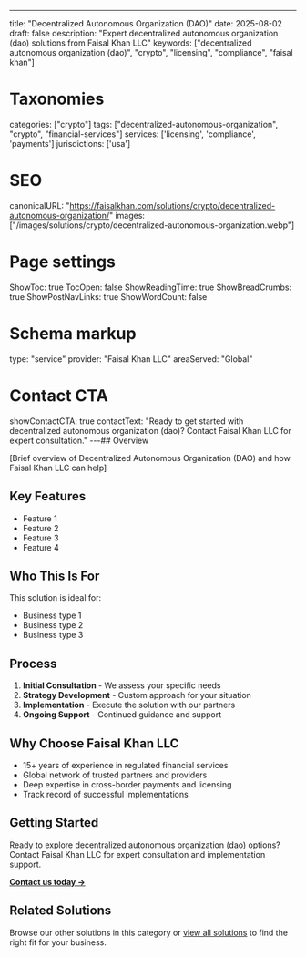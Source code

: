 ---
title: "Decentralized Autonomous Organization (DAO)"
date: 2025-08-02
draft: false
description: "Expert decentralized autonomous organization (dao) solutions from Faisal Khan LLC"
keywords: ["decentralized autonomous organization (dao)", "crypto", "licensing", "compliance", "faisal khan"]

# Taxonomies
categories: ["crypto"]
tags: ["decentralized-autonomous-organization", "crypto", "financial-services"]
services: ['licensing', 'compliance', 'payments']
jurisdictions: ['usa']

# SEO
canonicalURL: "https://faisalkhan.com/solutions/crypto/decentralized-autonomous-organization/"
images: ["/images/solutions/crypto/decentralized-autonomous-organization.webp"]

# Page settings
ShowToc: true
TocOpen: false
ShowReadingTime: true
ShowBreadCrumbs: true
ShowPostNavLinks: true
ShowWordCount: false

# Schema markup
type: "service"
provider: "Faisal Khan LLC"
areaServed: "Global"

# Contact CTA
showContactCTA: true
contactText: "Ready to get started with decentralized autonomous organization (dao)? Contact Faisal Khan LLC for expert consultation."
---## Overview

[Brief overview of Decentralized Autonomous Organization (DAO) and how Faisal Khan LLC can help]

## Key Features

- Feature 1
- Feature 2  
- Feature 3
- Feature 4

## Who This Is For

This solution is ideal for:

- Business type 1
- Business type 2
- Business type 3

## Process

1. **Initial Consultation** - We assess your specific needs
2. **Strategy Development** - Custom approach for your situation  
3. **Implementation** - Execute the solution with our partners
4. **Ongoing Support** - Continued guidance and support

## Why Choose Faisal Khan LLC

- 15+ years of experience in regulated financial services
- Global network of trusted partners and providers
- Deep expertise in cross-border payments and licensing
- Track record of successful implementations

## Getting Started

Ready to explore decentralized autonomous organization (dao) options? Contact Faisal Khan LLC for expert consultation and implementation support.

**[Contact us today →](mailto:contact@faisalkhan.com)**

## Related Solutions

Browse our other solutions in this category or [view all solutions](/solutions/) to find the right fit for your business.
